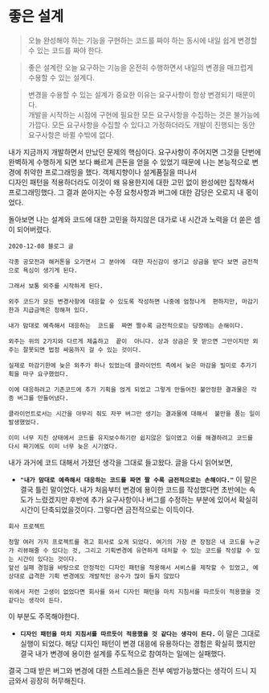 # 좋은 설계  
> 오늘 완성해야 하는 기능을 구현하는 코드를 짜야 하는 동시에 내일 쉽게 변경할 수 있는 코드를 짜야 한다.  
  
> 좋은 설계란 오늘 요구하는 기능을 온전히 수행하면서 내일의 변경을 매끄럽게 수용할 수 있는 설계다.  
  
> 변경을 수용할 수 있는 설계가 중요한 이유는 요구사항이 항상 변경되기 때문이다.  
개발을 시작하는 시점에 구현에 필요한 모든 요구사항을 수집하는 것은 불가능에 가깝다. 모든 요구사항을 수집할 수 있다고 가정하더라도 개발이 진행되는 동안 요구사항은 바뀔 수밖에 없다.  
  
내가 지금까지 개발하면서 만났던 문제의 핵심이다. 요구사항이 주어지면 그것을 단번에 완벽하게 수행하게 되면 보다 빠르게 큰돈을 얻을 수 있었기 때문에 나는 본능적으로 변경에 취약한 프로그래밍을 했다. 객체지향이나 설계품질을 떠나서  
디자인 패턴을 적용하더라도 이것이 왜 유용한지에 대한 고민 없이 완성에만 집착해서 프로그래밍했다. 그 결과 쏟아지는 수정 요청사항과 버그에 대한 감당은 오로지 내 몫이었다. 

돌아보면 나는 설계와 코드에 대한 고민을 하지않은 대가로 내 시간과 노력을 더 쏟은 셈이 되어버렸다. 

```
2020-12-08 블로그 글

각종 공모전과 해커톤을 오가면서 그 분야에  대한 자신감이 생기고 상금을 받다 보면 금전적으로 욕심이 생기게 된다.  
  
그래서 보통 외주를 시작하게 된다.  
  
외주 코드가 모든 변경사항에 대응할 수 있도록 작성하면 나중에 엄청나게  편하지만, 마감기한과 지급금액은 정해져 있다.  
  
내가 맘대로 예측해서 대응하는  코드를  짜면 짤수록 금전적으로는 당장에는 손해이다.  
  
외주는 위의 2가지와 다르게 제출하고  끝이  아니다. 상과 상금은 못 받으면 그만이지만 외주는 잘못되면 법정 싸움까지 걸 수 있는 것이다.  
  
실제로 마감기한에 늦은 외주가 하나 있었는데 클라이언트 측에서 늦은 마감을 빌미로 추가기획을 마구 요구했었다.  
  
이에 대응하려고 기존코드에 추가 기획을 얹게 되었고 그렇게 만들어진 불안정한 결과물은 각종 버그를 만들어냈다.  
  
클라이언트로서는 시간을 아무리 줘도 자꾸 버그만 생기는 결과물에 대해서  불만을 품는 일이 발생했었다.  
  
이미 너무 지친 상태에서 코드를 유지보수하기란 쉽지않은 일이였고 이를 해결하려고 코드를 다시 짜기에도 이미 너무 늦은 시기였다.
```

내가 과거에 코드 대해서 가졌던 생각을 그대로 들고왔다.  글을 다시 읽어보면, 
- **`"내가 맘대로 예측해서 대응하는 코드를 짜면 짤 수록 금전적으로는 손해이다."`** 
이 말은 결국 틀린 말이었다. 내가 처음부터 변경에 용이한 코드를 작성했다면 초반에는 속도가 느렸겠지만 후반에 추가 요구사항이나 버그를 수정하는 부분에 있어서 확실히 시간이 단축되었을것이다. 그렇다면 금전적으로는 이득이다.

```
회사 프로젝트

정말 여러 가지 프로젝트를 겪고 회사로 오게 되었다. 여기의 가장 큰 장점은 내 코드를 누군가 리뷰해줄 수 있다는 것, 그리고 기획변경에 유연하게 대처할 수 있는 코드를 작성할 수 있는 시간이 있다는 것이다.  
앞선 실패 경험을 바탕으로 안정적인 디자인 패턴을 적용해서 서비스를 제작할 수 있었고, 예상대로 급격한 기획 변경에도 개발적인 공수가 많이 들지 않았다

위에서 저런 고생이 없었다면 회사를 와서 디자인 패턴을 마치 지침서를 따르듯이 적용했을 것 같다는 생각이 든다.
```

이 부분도 주목해야한다. 
- **`디자인 패턴을 마치 지침서를 따르듯이 적용했을 것 같다는 생각이 든다.`**
	이 말은 그대로 실행이 되었다. 해당 디자인 패턴이 변경 대응에 유용하다는 경험은 확실히 했지만 결국 내가 변경에 용이한 설계를 주도적으로 참여하는 일에는 실패했다. 

결국 그때 받은 버그와 변경에 대한 스트레스들은 전부 예방가능했다는 생각이 드니 지금와서 굉장히 허무해진다.
